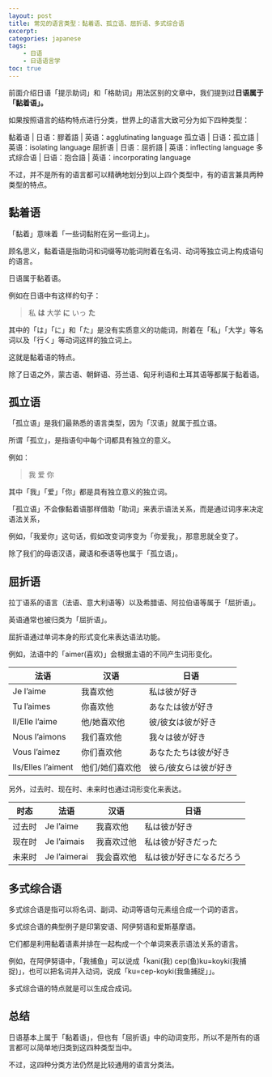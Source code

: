 ```yaml
---
layout: post
title: 常见的语言类型：黏着语、孤立语、屈折语、多式综合语
excerpt: 
categories: japanese
tags:
    - 日语
    - 日语语言学
toc: true
---
```


前面介绍日语「提示助词」和「格助词」用法区别的文章中，我们提到过**日语属于「黏着语」。**

如果按照语言的结构特点进行分类，世界上的语言大致可分为如下四种类型：

黏着语 | 日语：膠着語 | 英语：agglutinating language
孤立语 | 日语：孤立語 | 英语：isolating language
屈折语 | 日语：屈折語 | 英语：inflecting language
多式综合语 | 日语：抱合語 | 英语：incorporating language

不过，并不是所有的语言都可以精确地划分到以上四个类型中，有的语言兼具两种类型的特点。

## 黏着语

「黏着」意味着「一些词黏附在另一些词上」。

顾名思义，黏着语是指助词和词缀等功能词附着在名词、动词等独立词上构成语句的语言。

日语属于黏着语。

例如在日语中有这样的句子：

> 私 **は** 大学 **に** いっ **た**

其中的「は」「に」和「た」是没有实质意义的功能词，附着在「私」「大学」等名词以及「行く」等动词这样的独立词上。

这就是黏着语的特点。

除了日语之外，蒙古语、朝鲜语、芬兰语、匈牙利语和土耳其语等都属于黏着语。

## 孤立语

「孤立语」是我们最熟悉的语言类型，因为「汉语」就属于孤立语。

所谓「孤立」，是指语句中每个词都具有独立的意义。

例如：

> 我 爱 你

其中「我」「爱」「你」都是具有独立意义的独立词。

「孤立语」不会像黏着语那样借助「助词」来表示语法关系，而是通过词序来决定语法关系，

例如，「我爱你」这句话，假如改变词序变为「你爱我」，那意思就全变了。

除了我们的母语汉语，藏语和泰语等也属于「孤立语」。

## 屈折语

拉丁语系的语言<span class='more'>（法语、意大利语等）</span>以及希腊语、阿拉伯语等属于「屈折语」。

英语通常也被归类为「屈折语」。

屈折语通过单词本身的形式变化来表达语法功能。

例如，法语中的「aimer(喜欢)」会根据主语的不同产生词形变化。

法语 | 汉语 | 日语
--- | --- | ---
Je l’aime | 我喜欢他 | 私は彼が好き
Tu l’aimes | 你喜欢他 | あなたは彼が好き
Il/Elle l’aime | 他/她喜欢他 | 彼/彼女は彼が好き
Nous l’aimons | 我们喜欢他 | 我々は彼が好き
Vous l’aimez | 你们喜欢他 | あなたたちは彼が好き
Ils/Elles l’aiment | 他们/她们喜欢他 | 彼ら/彼女らは彼が好き

另外，过去时、现在时、未来时也通过词形变化来表达。

时态 | 法语 | 汉语 | 日语
--- | --- | --- |--- 
过去时 | Je l’aime | 我喜欢他 | 私は彼が好き
现在时 | Je l’aimais | 我喜欢过他 | 私は彼が好きだった
未来时 | Je l’aimerai | 我会喜欢他 | 私は彼が好きになるだろう

## 多式综合语

多式综合语是指可以将名词、副词、动词等语句元素组合成一个词的语言。

多式综合语的典型例子是印第安语、阿伊努语和爱斯基摩语。

它们都是利用黏着语素并排在一起构成一个个单词来表示语法关系的语言。

例如，在阿伊努语中，「我捕鱼」可以说成「kani(我) cep(鱼)ku=koyki(我捕捉)」，也可以把名词并入动词，说成「ku=cep-koyki(我鱼捕捉」」。

多式综合语的特点就是可以生成合成词。

## 总结

日语基本上属于「黏着语」，但也有「屈折语」中的动词变形，所以不是所有的语言都可以简单地归类到这四种类型当中。

不过，这四种分类方法仍然是比较通用的语言分类法。
